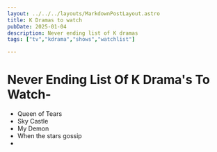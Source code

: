 ```yaml
---
layout: ../../../layouts/MarkdownPostLayout.astro
title: K Dramas to watch
pubDate: 2025-01-04
description: Never ending list of K dramas
tags: ["tv","kdrama","shows","watchlist"]

---
```

# Never Ending List Of K Drama's To Watch-

- Queen of Tears
- Sky Castle
- My Demon
- When the stars gossip
- 
